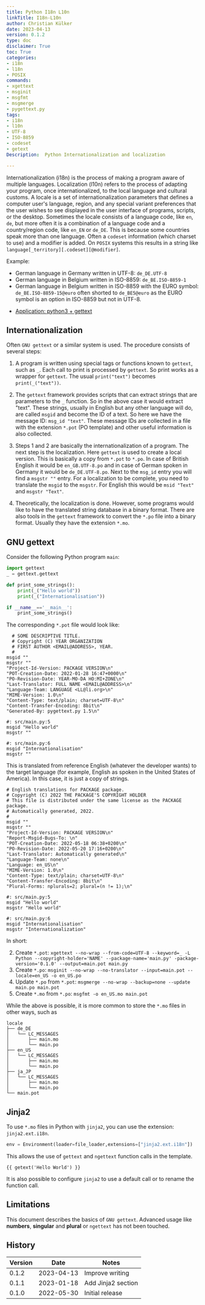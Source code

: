 ```yaml
---
title: Python I18n L10n
linkTitle: I18n-L10n
author: Christian Külker
date: 2023-04-13
version: 0.1.2
type: doc
disclaimer: True
toc: True
categories:
- i18n
- l18n
- POSIX
commands:
- xgettext
- msginit
- msgfmt
- msgmerge
- pygettext.py
tags:
- i18n
- l10n
- UTF-8
- ISO-8859
- codeset
- getext
Description:  Python Internationalization and localization

---
```


Internationalization (i18n) is the process of making a program aware of
multiple languages. Localization (l10n) refers to the process of adapting your
program, once internationalized, to the local language and cultural customs. A
locale is a set of internationalization parameters that defines a computer
user's language, region, and any special variant preferences that the user
wishes to see displayed in the user interface of programs, scripts, or the
desktop.  Sometimes the locale consists of a language code, like `en`, `de`,
but more often it is a combination of a language code and a country/region
code, like `en_EN` or `de_DE`. This is because some countries speak more than
one language. Often a `codeset` information (which charset to use) and a
modifier is added. On `POSIX` systems this results in a string like
`language[_territory][.codeset][@modifier]`.

Example:

- German language in Germany written in UTF-8: `de_DE.UTF-8`
- German language in Belgium written in ISO-8859: `de_BE.ISO-8859-1`
- German language in Belgium written in ISO-8859 with the EURO symbol:
  `de_BE.ISO-8859-15@euro` often shorted to `de_BE5@euro` as the EURO symbol is
  an option in ISO-8859 but not in UTF-8.

* [Application: python3 + gettext](https://phrase.com/blog/posts/translate-python-gnu-gettext/)

## Internationalization

Often `GNU gettext` or a similar system is used. The procedure consists of
several steps:

1. A program is written using special tags or functions known to `gettext`,
   such as `_`. Each call to print is processed by `gettext`. So print works as
   a wrapper for `gettext`.  The usual `print("text")` becomes
   `print(_("text"))`.

2. The `gettext` framework provides scripts that can extract strings that are
   parameters to the `_` function. So in the above case it would extract
   "text".  These strings, usually in English but any other language will do,
   are called `msgid` and become the ID of a text. So here we have the message
   ID: `msg_id "text"`. These message IDs are collected in a file with the
   extension `*.pot` (PO template) and other useful information is also
   collected.

3. Steps 1 and 2 are basically the internationalization of a program.  The next
   step is the localization. Here `gettext` is used to create a local version.
   This is basically a copy from `*.pot` to `*.po`. In case of British English
   it would be `en_GB.UTF-8.po` and in case of German spoken in Germany it
   would be `de_DE.UTF-8.po`. Next to the `msg_id` entry you will find a
   `msgstr ""` entry. For a localization to be complete, you need to translate
   the `msgid` to the `msgstr`. For English this would be `msid "Text"` and
   `msgstr "Text"`.

4. Theoretically, the localization is done. However, some programs would like
   to have the translated string database in a binary format. There are also
   tools in the `gettext` framework to convert the `*.po` file into a binary
   format. Usually they have the extension `*.mo`.

## GNU gettext

Consider the following Python program `main`:

```python
import gettext
_ = gettext.gettext

def print_some_strings():
    print(_("Hello world"))
    print(_("Internationalisation"))

if __name__=='__main__':
    print_some_strings()
```

The corresponding `*.pot` file would look like:

```po
  # SOME DESCRIPTIVE TITLE.
  # Copyright (C) YEAR ORGANIZATION
  # FIRST AUTHOR <EMAIL@ADDRESS>, YEAR.
  #
msgid ""
msgstr ""
"Project-Id-Version: PACKAGE VERSION\n"
"POT-Creation-Date: 2022-01-28 16:47+0000\n"
"PO-Revision-Date: YEAR-MO-DA HO:MI+ZONE\n"
"Last-Translator: FULL NAME <EMAIL@ADDRESS>\n"
"Language-Team: LANGUAGE <LL@li.org>\n"
"MIME-Version: 1.0\n"
"Content-Type: text/plain; charset=UTF-8\n"
"Content-Transfer-Encoding: 8bit\n"
"Generated-By: pygettext.py 1.5\n"

#: src/main.py:5
msgid "Hello world"
msgstr ""

#: src/main.py:6
msgid "Internationalisation"
msgstr ""
```

This is translated from reference English (whatever the developer wants) to the
target language (for example, English as spoken in the United States of
America).  In this case, it is just a copy of strings.

```po
# English translations for PACKAGE package.
# Copyright (C) 2022 THE PACKAGE'S COPYRIGHT HOLDER
# This file is distributed under the same license as the PACKAGE package.
# Automatically generated, 2022.
#
msgid ""
msgstr ""
"Project-Id-Version: PACKAGE VERSION\n"
"Report-Msgid-Bugs-To: \n"
"POT-Creation-Date: 2022-05-18 06:38+0200\n"
"PO-Revision-Date: 2022-05-20 17:16+0200\n"
"Last-Translator: Automatically generated\n"
"Language-Team: none\n"
"Language: en_US\n"
"MIME-Version: 1.0\n"
"Content-Type: text/plain; charset=UTF-8\n"
"Content-Transfer-Encoding: 8bit\n"
"Plural-Forms: nplurals=2; plural=(n != 1);\n"

#: src/main.py:5
msgid "Hello world"
msgstr "Hello world"

#: src/main.py:6
msgid "Internationalisation"
msgstr "Internationalization"
```

In short:

2. Create `*.pot`: `xgettext --no-wrap --from-code=UTF-8 --keyword=_ -L Python
   --copyright-holder='NAME' --package-name='main.py' -package-version='0.1.0'
   --output=main.pot main.py`
3. Create `*.po`: `msginit --no-wrap --no-translator --input=main.pot
   --locale=en_US -o en_US.po`
3. Update `*.po` from `*.pot`: `msgmerge --no-wrap --backup=none --update
   main.po main.pot`
4. Create `*.mo` from `*.po`: `msgfmt -o en_US.mo main.pot`


While the above is possible, it is more common to store the `*.mo` files in
other ways, such as

~~~
locale
├── de_DE
│   └── LC_MESSAGES
│       ├── main.mo
│       └── main.po
├── en_US
│   └── LC_MESSAGES
│       ├── main.mo
│       └── main.po
├── ja_JP
│   └── LC_MESSAGES
│       ├── main.mo
│       └── main.po
└── main.pot

~~~

## Jinja2

To use `*.mo` files in Python with `jinja2`, you can use the extension:
`jinja2.ext.i18n`.

```python
env = Environment(loader=file_loader,extensions=["jinja2.ext.i18n"])
```

This allows the use of `gettext` and `ngettext` function calls in the template.

```jinja2
{{ getext('Hello World') }}
```

It is also possible to configure `jinja2` to use a default call or to rename
the function call.

## Limitations

This document describes the basics of `GNU gettext`. Advanced usage like
__numbers__, __singular__ and __plural__ or `ngettext` has not been touched.

## History

| Version | Date       | Notes                                                |
| ------- | ---------- | ---------------------------------------------------- |
| 0.1.2   | 2023-04-13 | Improve writing                                      |
| 0.1.1   | 2023-01-18 | Add Jinja2 section                                   |
| 0.1.0   | 2022-05-30 | Initial release                                      |
